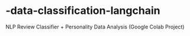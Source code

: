 # -data-classification-langchain
 NLP Review Classifier + Personality Data Analysis (Google Colab Project)
